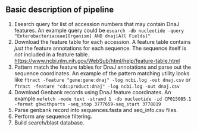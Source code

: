 ## Basic description of pipeline

1. Esearch query for list of accession numbers that may contain DnaJ features.  An example query could be ``esearch -db nucleotide -query "Enterobacteriaceae[Organism] AND dnaj[All Fields]"``
1. Download the feature table for each accession.  A feature table contains *just* the feature annotations for each sequence.  The sequence itself is *not* included in a feature table. https://www.ncbi.nlm.nih.gov/WebSub/html/help/feature-table.html
1. Pattern match the feature tables for DnaJ annotations and parse out the sequence coordinates. An example of the pattern matching utility looks like ``ftract -feature "gene:gene:dnaj" -log ncbi.log -out dnaj.csv`` or ``ftract -feature "cds:product:dnaj" -log ncbi.log -out dnaj.csv``
1. Download Genbank records using DnaJ feature coordinates.  An example ``mefetch -mode text -strand 1 -db nucleotide -id CP015085.1 -format gbwithparts -seq_stop 3777659-seq_start 3778819``
1. Parse genbank record into sequences.fasta and seq_info.csv files.
1. Perform any sequence filtering.
1. Build search/blast database.
